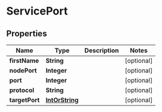 
# ServicePort

## Properties
Name | Type | Description | Notes
------------ | ------------- | ------------- | -------------
**firstName** | **String** |  |  [optional]
**nodePort** | **Integer** |  |  [optional]
**port** | **Integer** |  |  [optional]
**protocol** | **String** |  |  [optional]
**targetPort** | [**IntOrString**](IntOrString.md) |  |  [optional]



